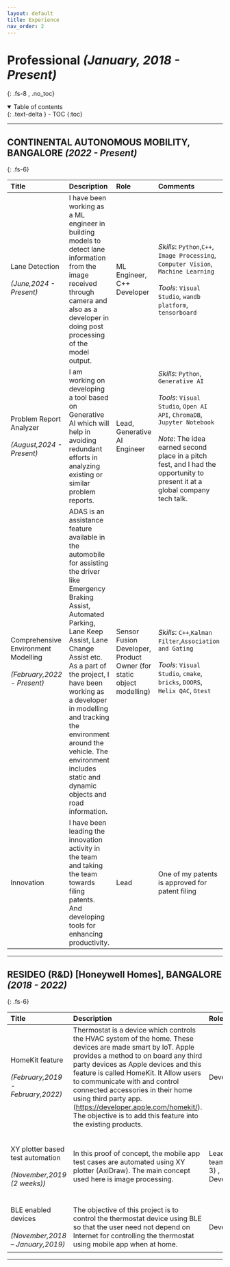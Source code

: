 ```yaml
---
layout: default
title: Experience
nav_order: 2
---
```


# Professional _(January, 2018 - Present)_
{: .fs-8 , .no_toc}
<details open markdown="block">
  <summary>
    Table of contents
  </summary>
  {: .text-delta }
- TOC
{:toc}
</details>

---
## CONTINENTAL AUTONOMOUS MOBILITY, BANGALORE _(2022 - Present)_
{: .fs-6}
<br>

| Title        | Description       | Role  | Comments |
|:-------------|:------------------|:------|:---------|
|Lane Detection  <br><br>  _(June,2024 -  Present)_  | I have been working as a ML engineer in building models to detect lane information from the image received through camera and also as a developer in doing post processing of the model output.  | ML Engineer, C++ Developer |*Skills*: `Python`,`C++`, `Image Processing`, `Computer Vision`, `Machine Learning`  <br><br> *Tools*: `Visual Studio`, `wandb platform`, `tensorboard` |
|Problem Report Analyzer  <br><br>  _(August,2024 -  Present)_ | I am working on developing a tool based on Generative AI which will help in avoiding redundant efforts in analyzing existing or similar problem reports. | Lead, Generative AI Engineer | *Skills*: `Python`, `Generative AI`  <br><br> *Tools*: `Visual Studio`, `Open AI API`, `ChromaDB`, `Jupyter Notebook` <br><br> *Note*: The idea earned second place in a pitch fest, and I had the opportunity to present it at a global company tech talk. |
|Comprehensive Environment Modelling <br><br>  _(February,2022 - Present)_|ADAS is an assistance feature available in the automobile for assisting the driver like Emergency Braking Assist, Automated Parking, Lane Keep Assist, Lane Change Assist etc. As a part of the project, I have been working as a developer in modelling and tracking the environment around the vehicle. The environment includes static and dynamic objects and road information.| Sensor Fusion Developer, Product Owner (for static object modelling) | *Skills*: `C++`,`Kalman Filter`,`Association and Gating` <br><br> *Tools*: `Visual Studio`, `cmake`, `bricks`, `DOORS`, `Helix QAC`, `Gtest` |
| Innovation |  I have been leading the innovation activity in the team and taking the team towards filing patents. And developing tools for enhancing productivity. | Lead | One of my patents is approved for patent filing |

---
## RESIDEO (R&D) [Honeywell Homes], BANGALORE _(2018 - 2022)_
{: .fs-6}
<br>

| Title        | Description       | Role  | Comments |
|:-------------|:------------------|:------|:---------|
| HomeKit feature <br><br> _(February,2019 - February,2022)_ | Thermostat is a device which controls the HVAC system of the home. These devices are made smart by IoT. Apple provides a method to on board any third party devices as Apple devices and this feature is called HomeKit. It Allow users to communicate with and control connected accessories in their home using third party app.(https://developer.apple.com/homekit/). The objective is to add this feature into the existing products. | Developer | *Language*: `C `, `C++` <br><br> *Tools*: `Wiced Studio` , `IAR` |
| XY plotter based test automation <br><br>  _(November,2019 (2 weeks))_| In this proof of concept, the mobile app test cases are automated using XY plotter (AxiDraw). The main concept used here is image processing. |Lead (a team of 3) , Developer | *Language*: `Python` <br><br> *Tools*: `Visual Studio Code`, `Tesseract`, `OpenCV`|
|BLE enabled devices <br><br>_(November,2018 – January,2019)_ | The objective of this project is to control the thermostat device using BLE so that the user need not depend on Internet for controlling the thermostat using mobile app when at home.  |Developer |  *Language*: `C`  <br><br> *Tools*: `Code Composer Studio`|

---
